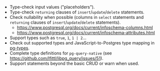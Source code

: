 - Type-check input values ("placeholders").
- Type-check `returning` clauses of `insert`/`update`/`delete` statements.
- Check nullability when possible (columns in `select` statements and `returning` clauses of `insert`/`update`/`delete` statements).
  + https://www.postgresql.org/docs/current/infoschema-columns.html
  + https://www.postgresql.org/docs/current/infoschema-attributes.html
- Support types such as `true`, `1`, `1 | 2`...
- Check out supported types and JavaScript-to-Postgres type mapping in [pg-types](https://github.com/brianc/node-pg-types).
- Complete type definitions for `pg-query-native` (see https://github.com/lfittl/libpg_query/issues/51).
- Support statements beyond the basic CRUD or warn when used.
